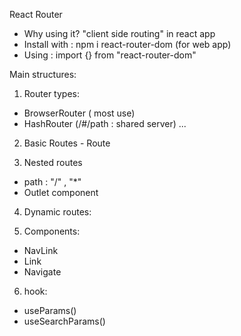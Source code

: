 React Router
- Why using it? "client side routing" in react app
- Install with : npm i react-router-dom (for web app)
- Using : import {} from "react-router-dom"

Main structures: 
1. Router types:
- BrowserRouter ( most use)
- HashRouter  (/#/path  : shared server)
...

2. Basic Routes - Route

3. Nested routes
  - path : "/"  , "*"
  - Outlet component
4. Dynamic routes:     

5. Components:
- NavLink
- Link
- Navigate

6. hook:
- useParams()
- useSearchParams()


